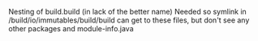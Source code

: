 Nesting of build.build (in lack of the better name) Needed so symlink
in /build/io/immutables/build/build can get to these files, but don't see any other
packages and module-info.java
